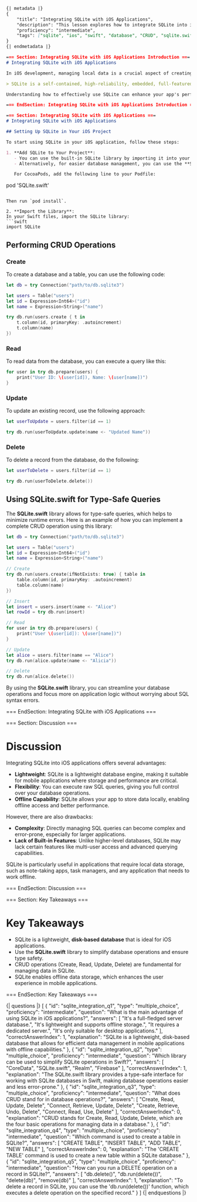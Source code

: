 ```markdown
{| metadata |}
{
    "title": "Integrating SQLite with iOS Applications",
    "description": "This lesson explores how to integrate SQLite into iOS applications using Swift, covering CRUD operations and using the SQLite.swift library.",
    "proficiency": "intermediate",
    "tags": ["sqlite", "ios", "swift", "database", "CRUD", "sqlite.swift", "local storage"]
}
{| endmetadata |}

=== Section: Integrating SQLite with iOS Applications Introduction ===
# Integrating SQLite with iOS Applications

In iOS development, managing local data is a crucial aspect of creating efficient applications. **SQLite** is a lightweight, disk-based database that is easy to use and integrates seamlessly with iOS applications. This lesson will guide you through the process of integrating SQLite using **Swift**, performing essential **CRUD** (Create, Read, Update, Delete) operations, and leveraging the **SQLite.swift** library to simplify database management.

> SQLite is a self-contained, high-reliability, embedded, full-featured, public-domain SQL database engine.

Understanding how to effectively use SQLite can enhance your app's performance and user experience by providing robust data management capabilities.

=== EndSection: Integrating SQLite with iOS Applications Introduction ===

=== Section: Integrating SQLite with iOS Applications ===
# Integrating SQLite with iOS Applications

## Setting Up SQLite in Your iOS Project

To start using SQLite in your iOS application, follow these steps:

1. **Add SQLite to Your Project**:
   - You can use the built-in SQLite library by importing it into your Swift project.
   - Alternatively, for easier database management, you can use the **SQLite.swift** library, which allows for type-safe and expressive database operations. To add this library, you can use **CocoaPods** or **Swift Package Manager**.

   For CocoaPods, add the following line to your Podfile:
   ```
   pod 'SQLite.swift'
   ```

   Then run `pod install`.

2. **Import the Library**:
   In your Swift files, import the SQLite library:
   ```swift
   import SQLite
   ```

## Performing CRUD Operations

### Create

To create a database and a table, you can use the following code:

```swift
let db = try Connection("path/to/db.sqlite3")

let users = Table("users")
let id = Expression<Int64>("id")
let name = Expression<String>("name")

try db.run(users.create { t in
    t.column(id, primaryKey: .autoincrement)
    t.column(name)
})
```

### Read

To read data from the database, you can execute a query like this:

```swift
for user in try db.prepare(users) {
    print("User ID: \(user[id]), Name: \(user[name])")
}
```

### Update

To update an existing record, use the following approach:

```swift
let userToUpdate = users.filter(id == 1)

try db.run(userToUpdate.update(name <- "Updated Name"))
```

### Delete

To delete a record from the database, do the following:

```swift
let userToDelete = users.filter(id == 1)

try db.run(userToDelete.delete())
```

## Using SQLite.swift for Type-Safe Queries

The **SQLite.swift** library allows for type-safe queries, which helps to minimize runtime errors. Here is an example of how you can implement a complete CRUD operation using this library:

```swift
let db = try Connection("path/to/db.sqlite3")

let users = Table("users")
let id = Expression<Int64>("id")
let name = Expression<String>("name")

// Create
try db.run(users.create(ifNotExists: true) { table in
    table.column(id, primaryKey: .autoincrement)
    table.column(name)
})

// Insert
let insert = users.insert(name <- "Alice")
let rowId = try db.run(insert)

// Read
for user in try db.prepare(users) {
    print("User \(user[id]): \(user[name])")
}

// Update
let alice = users.filter(name == "Alice")
try db.run(alice.update(name <- "Alicia"))

// Delete
try db.run(alice.delete())
```

By using the **SQLite.swift** library, you can streamline your database operations and focus more on application logic without worrying about SQL syntax errors.

=== EndSection: Integrating SQLite with iOS Applications ===

=== Section: Discussion ===
# Discussion

Integrating SQLite into iOS applications offers several advantages:

- **Lightweight**: SQLite is a lightweight database engine, making it suitable for mobile applications where storage and performance are critical.
- **Flexibility**: You can execute raw SQL queries, giving you full control over your database operations.
- **Offline Capability**: SQLite allows your app to store data locally, enabling offline access and better performance.

However, there are also drawbacks:

- **Complexity**: Directly managing SQL queries can become complex and error-prone, especially for larger applications.
- **Lack of Built-in Features**: Unlike higher-level databases, SQLite may lack certain features like multi-user access and advanced querying capabilities.

SQLite is particularly useful in applications that require local data storage, such as note-taking apps, task managers, and any application that needs to work offline.

=== EndSection: Discussion ===

=== Section: Key Takeaways ===
# Key Takeaways

- SQLite is a lightweight, **disk-based database** that is ideal for iOS applications.
- Use the **SQLite.swift** library to simplify database operations and ensure type safety.
- CRUD operations (Create, Read, Update, Delete) are fundamental for managing data in SQLite.
- SQLite enables offline data storage, which enhances the user experience in mobile applications.

=== EndSection: Key Takeaways ===

{| questions |}
[
    {
        "id": "sqlite_integration_q1",
        "type": "multiple_choice",
        "proficiency": "intermediate",
        "question": "What is the main advantage of using SQLite in iOS applications?",
        "answers": [
            "It's a full-fledged server database.",
            "It's lightweight and supports offline storage.",
            "It requires a dedicated server.",
            "It's only suitable for desktop applications."
        ],
        "correctAnswerIndex": 1,
        "explanation": "SQLite is a lightweight, disk-based database that allows for efficient data management in mobile applications with offline capabilities."
    },
    {
        "id": "sqlite_integration_q2",
        "type": "multiple_choice",
        "proficiency": "intermediate",
        "question": "Which library can be used to simplify SQLite operations in Swift?",
        "answers": [
            "CoreData",
            "SQLite.swift",
            "Realm",
            "Firebase"
        ],
        "correctAnswerIndex": 1,
        "explanation": "The SQLite.swift library provides a type-safe interface for working with SQLite databases in Swift, making database operations easier and less error-prone."
    },
    {
        "id": "sqlite_integration_q3",
        "type": "multiple_choice",
        "proficiency": "intermediate",
        "question": "What does CRUD stand for in database operations?",
        "answers": [
            "Create, Read, Update, Delete",
            "Connect, Retrieve, Update, Delete",
            "Create, Retrieve, Undo, Delete",
            "Connect, Read, Use, Delete"
        ],
        "correctAnswerIndex": 0,
        "explanation": "CRUD stands for Create, Read, Update, Delete, which are the four basic operations for managing data in a database."
    },
    {
        "id": "sqlite_integration_q4",
        "type": "multiple_choice",
        "proficiency": "intermediate",
        "question": "Which command is used to create a table in SQLite?",
        "answers": [
            "CREATE TABLE",
            "INSERT TABLE",
            "ADD TABLE",
            "NEW TABLE"
        ],
        "correctAnswerIndex": 0,
        "explanation": "The 'CREATE TABLE' command is used to create a new table within a SQLite database."
    },
    {
        "id": "sqlite_integration_q5",
        "type": "multiple_choice",
        "proficiency": "intermediate",
        "question": "How can you run a DELETE operation on a record in SQLite?",
        "answers": [
            "db.delete()",
            "db.run(delete())",
            "delete(db)",
            "remove(db)"
        ],
        "correctAnswerIndex": 1,
        "explanation": "To delete a record in SQLite, you can use the 'db.run(delete())' function, which executes a delete operation on the specified record."
    }
]
{| endquestions |}
```